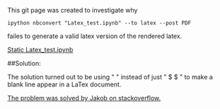 This git page was created to investigate why 

    ipython nbconvert "Latex_test.ipynb" --to latex --post PDF

failes to generate a valid latex version of the rendered latex.

[Static Latex_test.ipynb](http://nbviewer.ipython.org/urls/github.com/damontallen/nbconvert-latex-failure/raw/master/Latex_test.ipynb)

##Solution:

The solution turned out to be using " ${}$ " instead of just " $ $ " to make a blank line appear in a LaTex document.

[The problem was solved by Jakob on stackoverflow.](http://stackoverflow.com/questions/18722000/using-nbconvert-to-make-a-pdf)

